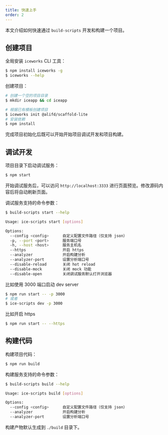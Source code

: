 ```yaml
---
title: 快速上手
order: 2
---
```


本文介绍如何快速通过 `build-scripts` 开发和构建一个项目。

## 创建项目

全局安装 `iceworks` CLI 工具：

```bash
$ npm install iceworks -g
$ iceworks --help
```

创建项目：

```bash
# 创建一个空的项目目录
$ mkdir iceapp && cd iceapp

# 根据已有模板创建项目
$ iceworks init @alifd/scaffold-lite
# 安装依赖
$ npm install
```

完成项目初始化后既可以开始开始项目调试开发和项目构建。

## 调试开发

项目目录下启动调试服务：

```bash
$ npm start
```

开始调试服务后，可以访问 `http://localhost:3333` 进行页面预览。修改源码内容后将自动刷新页面。

调试服务支持的命令参数：

```bash
$ build-scripts start --help

Usage: ice-scripts start [options]

Options:
  --config <config>      自定义配置文件路径（仅支持 json）
  -p, --port <port>      服务端口号
  -h, --host <host>      服务主机名
  --https                开启 https
  --analyzer             开启构建分析
  --analyzer-port        设置分析端口号
  --disable-reload       关闭 hot reload
  --disable-mock         关闭 mock 功能
  --disable-open         关闭调试服务默认打开浏览器
```

比如使用 3000 端口启动 dev server

```bash
$ npm run start -- -p 3000
# 或者
$ ice-scripts dev -p 3000
```

比如开启 https

```bash
$ npm run start -- --https
```

## 构建代码

构建项目代码：

```bash
$ npm run build
```

构建服务支持的命令参数：

```bash
$ build-scripts build --help

Usage: ice-scripts build [options]

Options:
  --config <config>      自定义配置文件路径（仅支持 json）
  --analyzer             开启构建分析
  --analyzer-port        设置分析端口号
```

构建产物默认生成到 `./build` 目录下。